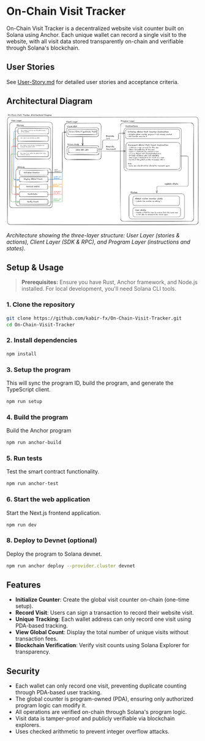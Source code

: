 # On-Chain Visit Tracker

On-Chain Visit Tracker is a decentralized website visit counter built on Solana using Anchor. Each unique wallet can record a single visit to the website, with all visit data stored transparently on-chain and verifiable through Solana's blockchain.

## User Stories

See [User-Story.md](./User-Story.md) for detailed user stories and acceptance criteria.

## Architectural Diagram

![On-Chain Visit Tracker Architecture](./docs/architecture-diagram.png)

*Architecture showing the three-layer structure: User Layer (stories & actions), Client Layer (SDK & RPC), and Program Layer (instructions and states).*

## Setup & Usage

> **Prerequisites:** Ensure you have Rust, Anchor framework, and Node.js installed. For local development, you'll need Solana CLI tools.

### 1. Clone the repository
```bash
git clone https://github.com/kabir-fx/On-Chain-Visit-Tracker.git
cd On-Chain-Visit-Tracker
```

### 2. Install dependencies

```bash
npm install
```

### 3. Setup the program

This will sync the program ID, build the program, and generate the TypeScript client.

```bash
npm run setup
```

### 4. Build the program

Build the Anchor program

```bash
npm run anchor-build
```

### 5. Run tests

Test the smart contract functionality.

```bash
npm run anchor-test
```

### 6. Start the web application

Start the Next.js frontend application.

```bash
npm run dev
```

### 8. Deploy to Devnet (optional)

Deploy the program to Solana devnet.

```bash
npm run anchor deploy --provider.cluster devnet
```

## Features

- **Initialize Counter**: Create the global visit counter on-chain (one-time setup).
- **Record Visit**: Users can sign a transaction to record their website visit.
- **Unique Tracking**: Each wallet address can only record one visit using PDA-based tracking.
- **View Global Count**: Display the total number of unique visits without transaction fees.
- **Blockchain Verification**: Verify visit counts using Solana Explorer for transparency.

## Security

- Each wallet can only record one visit, preventing duplicate counting through PDA-based user tracking.
- The global counter is program-owned (PDA), ensuring only authorized program logic can modify it.
- All operations are verified on-chain through Solana's program logic.
- Visit data is tamper-proof and publicly verifiable via blockchain explorers.
- Uses checked arithmetic to prevent integer overflow attacks.
